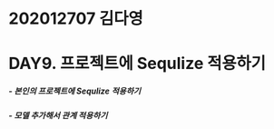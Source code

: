 202012707 김다영
===
DAY9. 프로젝트에 Sequlize 적용하기
===

##### - 본인의 프로젝트에 Sequlize 적용하기

##### - 모델  추가해서 관계 적용하기
